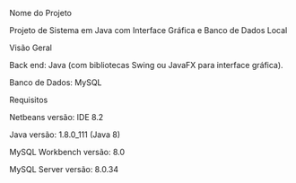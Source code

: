 Nome do Projeto

Projeto de Sistema em Java com Interface Gráfica e Banco de Dados Local

Visão Geral

Back end: Java  (com bibliotecas Swing ou JavaFX para interface gráfica).

Banco de Dados: MySQL

Requisitos

Netbeans versão: IDE 8.2

Java versão: 1.8.0_111 (Java 8)

MySQL Workbench versão: 8.0

MySQL Server versão: 8.0.34

